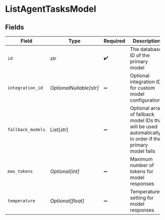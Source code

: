 # ListAgentTasksModel


## Fields

| Field                                                                                                    | Type                                                                                                     | Required                                                                                                 | Description                                                                                              |
| -------------------------------------------------------------------------------------------------------- | -------------------------------------------------------------------------------------------------------- | -------------------------------------------------------------------------------------------------------- | -------------------------------------------------------------------------------------------------------- |
| `id`                                                                                                     | *str*                                                                                                    | :heavy_check_mark:                                                                                       | The database ID of the primary model                                                                     |
| `integration_id`                                                                                         | *OptionalNullable[str]*                                                                                  | :heavy_minus_sign:                                                                                       | Optional integration ID for custom model configurations                                                  |
| `fallback_models`                                                                                        | List[*str*]                                                                                              | :heavy_minus_sign:                                                                                       | Optional array of fallback model IDs that will be used automatically in order if the primary model fails |
| `max_tokens`                                                                                             | *Optional[int]*                                                                                          | :heavy_minus_sign:                                                                                       | Maximum number of tokens for model responses                                                             |
| `temperature`                                                                                            | *Optional[float]*                                                                                        | :heavy_minus_sign:                                                                                       | Temperature setting for model responses                                                                  |
